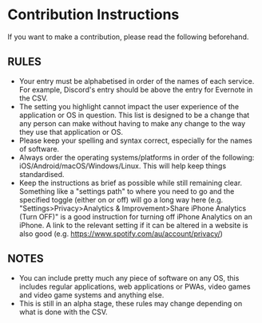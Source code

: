 # Contribution Instructions

If you want to make a contribution, please read the following beforehand.

## RULES
- Your entry must be alphabetised in order of the names of each service. For example, Discord's entry should be above the entry for Evernote in the CSV.
- The setting you highlight cannot impact the user experience of the application or OS in question. This list is designed to be a change that any person can make without having to make any change to the way they use that application or OS.
- Please keep your spelling and syntax correct, especially for the names of software.
- Always order the operating systems/platforms in order of the following: iOS/Android/macOS/Windows/Linux. This will help keep things standardised.
- Keep the instructions as brief as possible while still remaining clear. Something like a "settings path" to where you need to go and the specified toggle (either on or off) will go a long way here (e.g. "Settings>Privacy>Analytics & Improvement>Share iPhone Analytics (Turn OFF)" is a good instruction for turning off iPhone Analytics on an iPhone. A link to the relevant setting if it can be altered in a website is also good (e.g. https://www.spotify.com/au/account/privacy/)

## NOTES
- You can include pretty much any piece of software on any OS, this includes regular applications, web applications or PWAs, video games and video game systems and anything else.
- This is still in an alpha stage, these rules may change depending on what is done with the CSV.
